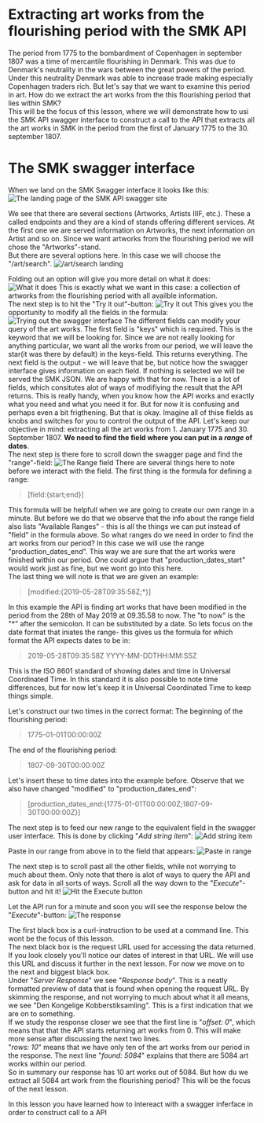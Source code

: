 # Extracting art works from the flourishing period with the SMK API
The period from 1775 to the bombardment of Copenhagen in september 1807 was a time of mercantile flourishing in Denmark. This was due to Denmark's neutrality in the wars between the great powers of the period. Under this neutrality Denmark was able to increase trade making especially Copenhagen traders rich. But let's say that we want to examine this period in art. How do we extract the art works from the this flourishing period that lies within SMK?  
This will be the focus of this lesson, where we will demonstrate how to usi the SMK API swagger interface to construct a call to the API that extracts all the art works in SMK in the period from the first of January 1775 to the 30. september 1807.  
# The SMK swagger interface
When we land on the SMK Swagger interface it looks like this: 
![The landing page of the SMK API swagger site](0_landing.png)

We see that there are several sections (Artworks, Artists IIIF, etc.). These a called endpoints and they are a kind of stands offering different services. At the first one we are served information on Artworks, the next information on Artist and so on. Since we want artworks from the flourishing period we will chose the "Artworks"-stand.  
But there are several options here. In this case we will choose the "/art/search". 
![/art/search landing](instruction_pics/1_landing_edited.png)

Folding out an option will give you more detail on what it does:
![What it does](instruction_pics/2_what_it_does.png)
This is exactly what we want in this case: a collection of artworks from the flourishing period with all availble information.  
The next step is to hit the "Try it out"-button: 
![Try it out](instruction_pics/3_try_it_out.png)
This gives you the opportunity to modify all the fields in the formula:
![Trying out the swagger interface](instruction_pics/4_trying_it_out.png)
The different fields can modify your query of the art works. The first field is "keys" which is required. This is the keyword that we will be looking for. Since we are not really looking for anything particular, we want all the works from our period, we will leave the star(it was there by default) in the keys-field. This returns everything. The next field is the output - we will leave that be, but notice how the swagger interface gives information on each field. If nothing is selected we will be served the SMK JSON. We are happy with that for now. There is a lot of fields, which consitutes alot of ways of modifiying the result that the API returns. This is really handy, when you know how the API works and exactly what you need and what you need it for. But for now it is confusing and perhaps even a bit frigthening. But that is okay. Imagine all of thise fields as knobs and switches for you to control the output of the API. Let's keep our objective in mind: extracting all the art works from 1. January 1775 and 30. September 1807. **We need to find the field where you can put in a *range* of dates**.  
The next step is there fore to scroll down the swagger page and find the "range"-field: 
![The Range field](instruction_pics/5_range.png)
There are several things here to note before we interact with the field. The first thing is the formula for defining a range: 
> [field:{start;end}]

This formula will be helpfull when we are going to create our own range in a minute. But before we do that we observe that the info about the range field also lists "Available Ranges" - this is all the things we can put instead of "field" in the formula above. So what ranges do we need in order to find the art works from our period? In this case we will use the range "production_dates_end". This way we are sure that the art works were finished within our period. One could argue that "production_dates_start" would work just as fine, but we wont go into this here.  
The last thing we will note is that we are given an example: 
> [modified:{2019-05-28T09:35:58Z;*}]

In this example the API is finding art works that have been modified in the period from the 28th of May 2019 at 09.35.58 to now. The "to now" is the "*" after the semicolon. It can be substituted by a date. So lets focus on the date format that iniates the range- this gives us the formula for which format the API expects dates to be in: 
>2019-05-28T09:35:58Z
>YYYY-MM-DDTHH:MM:SSZ

This is the ISO 8601 standard of showing dates and time in Universal Coordinated Time. In this standard it is also possible to note time differences, but for now let's keep it in Universal Coordinated Time to keep things simple. 

Let's construct our two times in the correct format:
The beginning of the flourishing period:  

>1775-01-01T00:00:00Z

The end of the flourishing period:
>1807-09-30T00:00:00Z

Let's insert these to time dates into the example before. Observe that we also have changed "modified" to "production_dates_end":
> [production_dates_end:{1775-01-01T00:00:00Z;1807-09-30T00:00:00Z}]

The next step is to feed our new range to the equivalent field in the swagger user interface. This is done by clicking "*Add string item*":
![Add string item](instruction_pics/6_1_range_add_string.png)

Paste in our range from above in to the field that appears:
![Paste in range](instruction_pics/6_2_paste_in_range.png)

The next step is to scroll past all the other fields, while not worrying to much about them. Only note that there is alot of ways to query the API and ask for data in all sorts of ways. Scroll all the way down to the "*Execute*"-button and hit it!
![Hit the Execute button](instruction_pics/7_execute.png)

Let the API run for a minute and soon you will see the response below the "*Execute*"-button: 
![The response](instruction_pics/8_response.png)

The first black box is a curl-instruction to be used at a command line. This wont be the focus of this lesson.  
The next black box is the request URL used for accessing the data returned. If you look closely you'll notice our dates of interest in that URL. We will use this URL and discuss it further in the next lesson. For now we move on to the next and biggest black box.  
Under "*Server Response*" we see "*Response body*". This is a neatly formatted preview of data that is found when opening the request URL. By skimming the response, and not worrying to much about what it all means, we see "Den Kongelige Kobberstiksamling". This is a first indication that we are on to something.  
If we study the response closer we see that the first line is "*offset: 0*", which means that that the API starts returning art works from 0. This will make more sense after discussing the next two lines.  
"*rows: 10*" means that we have only ten of the art works from our period in the response. The next line "*found: 5084*" explains that there are 5084 art works within our period.  
So in summary our response has 10 art works out of 5084. But how du we extract all 5084 art work from the flourishing period? This will be the focus of the next lesson. 

In this lesson you have learned how to intereact with a swagger inferface in order to construct call to a API 
